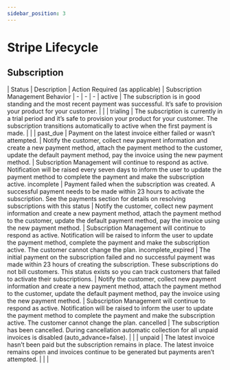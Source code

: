 ```yaml
---
sidebar_position: 3
---
```

# Stripe Lifecycle

## Subscription
| Status | Description | Action Required (as applicable) | Subscription Management Behavior
| - | - | - |
active | The subscription is in good standing and the most recent payment was successful. It’s safe to provision your product for your customer. |  | |
trialing | The subscription is currently in a trial period and it’s safe to provision your product for your customer. The subscription transitions automatically to active when the first payment is made. |  | |
past_due | Payment on the latest invoice either failed or wasn’t attempted. | Notify the customer, collect new payment information and create a new payment method, attach the payment method to the customer, update the default payment method, pay the invoice using the new payment method. | Subscription Management will continue to respond as active. Notification will be raised every seven days to inform the user to update the payment method to complete the payment and make the subscription active.
incomplete | Payment failed when the subscription was created. A successful payment needs to be made within 23 hours to activate the subscription. See the payments section for details on resolving subscriptions with this status | Notify the customer, collect new payment information and create a new payment method, attach the payment method to the customer, update the default payment method, pay the invoice using the new payment method. | Subscription Management will continue to respond as active. Notification will be raised to inform the user to update the payment method, complete the payment and make the subscription active. The customer cannot change the plan.
incomplete_expired | The initial payment on the subscription failed and no successful payment was made within 23 hours of creating the subscription. These subscriptions do not bill customers. This status exists so you can track customers that failed to activate their subscriptions. | Notify the customer, collect new payment information and create a new payment method, attach the payment method to the customer, update the default payment method, pay the invoice using the new payment method. | Subscription Management will continue to respond as active. Notification will be raised to inform the user to update the payment method to complete the payment and make the subscription active. The customer cannot change the plan.
cancelled | The subscription has been cancelled. During cancellation automatic collection for all unpaid invoices is disabled (auto_advance=false). | | | 
unpaid | The latest invoice hasn’t been paid but the subscription remains in place. The latest invoice remains open and invoices continue to be generated but payments aren’t attempted. | | | 